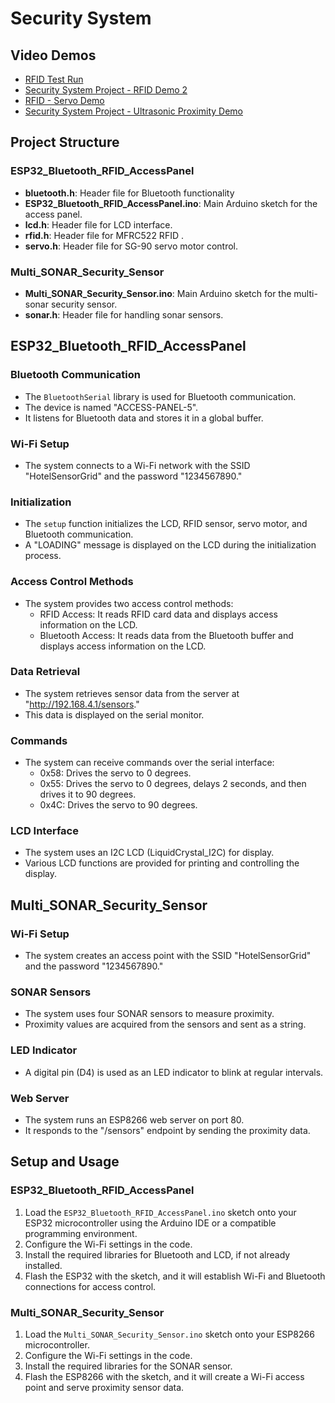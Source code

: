 # Security System

## Video Demos

- [RFID Test Run](https://www.youtube.com/watch?v=8FeVaFiyJQ0&list=PL8v3UBncuP_4h76pBkSLKAA4D0J7pWbbe&ab_channel=Tendai)
- [Security System Project - RFID Demo 2](https://www.youtube.com/watch?v=SbdR9_ILBMM&list=PL8v3UBncuP_4h76pBkSLKAA4D0J7pWbbe&index=2&ab_channel=Tendai)
- [RFID - Servo Demo](https://www.youtube.com/watch?v=tC87XDgviVk&list=PL8v3UBncuP_4h76pBkSLKAA4D0J7pWbbe&index=4&ab_channel=Tendai)
- [Security System Project - Ultrasonic Proximity Demo](https://www.youtube.com/watch?v=jqmnDLUf1Dw&list=PL8v3UBncuP_4h76pBkSLKAA4D0J7pWbbe&index=5&ab_channel=Tendai)

## Project Structure

### ESP32_Bluetooth_RFID_AccessPanel
- **bluetooth.h**: Header file for Bluetooth functionality
- **ESP32_Bluetooth_RFID_AccessPanel.ino**: Main Arduino sketch for the access panel.
- **lcd.h**: Header file for LCD interface.
- **rfid.h**: Header file for MFRC522 RFID .
- **servo.h**: Header file for SG-90 servo motor control.

### Multi_SONAR_Security_Sensor
- **Multi_SONAR_Security_Sensor.ino**: Main Arduino sketch for the multi-sonar security sensor.
- **sonar.h**: Header file for handling sonar sensors.

## ESP32_Bluetooth_RFID_AccessPanel

### Bluetooth Communication
- The `BluetoothSerial` library is used for Bluetooth communication.
- The device is named "ACCESS-PANEL-5".
- It listens for Bluetooth data and stores it in a global buffer.

### Wi-Fi Setup
- The system connects to a Wi-Fi network with the SSID "HotelSensorGrid" and the password "1234567890."

### Initialization
- The `setup` function initializes the LCD, RFID sensor, servo motor, and Bluetooth communication.
- A "LOADING" message is displayed on the LCD during the initialization process.

### Access Control Methods
- The system provides two access control methods:
  - RFID Access: It reads RFID card data and displays access information on the LCD.
  - Bluetooth Access: It reads data from the Bluetooth buffer and displays access information on the LCD.

### Data Retrieval
- The system retrieves sensor data from the server at "http://192.168.4.1/sensors."
- This data is displayed on the serial monitor.

### Commands
- The system can receive commands over the serial interface:
  - 0x58: Drives the servo to 0 degrees.
  - 0x55: Drives the servo to 0 degrees, delays 2 seconds, and then drives it to 90 degrees.
  - 0x4C: Drives the servo to 90 degrees.

### LCD Interface
- The system uses an I2C LCD (LiquidCrystal_I2C) for display.
- Various LCD functions are provided for printing and controlling the display.

## Multi_SONAR_Security_Sensor

### Wi-Fi Setup
- The system creates an access point with the SSID "HotelSensorGrid" and the password "1234567890."

### SONAR Sensors
- The system uses four SONAR sensors to measure proximity.
- Proximity values are acquired from the sensors and sent as a string.

### LED Indicator
- A digital pin (D4) is used as an LED indicator to blink at regular intervals.

### Web Server
- The system runs an ESP8266 web server on port 80.
- It responds to the "/sensors" endpoint by sending the proximity data.

## Setup and Usage

### ESP32_Bluetooth_RFID_AccessPanel
1. Load the `ESP32_Bluetooth_RFID_AccessPanel.ino` sketch onto your ESP32 microcontroller using the Arduino IDE or a compatible programming environment.
2. Configure the Wi-Fi settings in the code.
3. Install the required libraries for Bluetooth and LCD, if not already installed.
4. Flash the ESP32 with the sketch, and it will establish Wi-Fi and Bluetooth connections for access control.

### Multi_SONAR_Security_Sensor
1. Load the `Multi_SONAR_Security_Sensor.ino` sketch onto your ESP8266 microcontroller.
2. Configure the Wi-Fi settings in the code.
3. Install the required libraries for the SONAR sensor.
4. Flash the ESP8266 with the sketch, and it will create a Wi-Fi access point and serve proximity sensor data.

